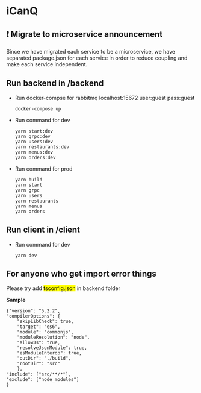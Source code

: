 ﻿# iCanQ

## :exclamation: **Migrate to microservice announcement**

Since we have migrated each service to be a microservice, we have separated package.json for each service in order to reduce coupling and make each service independent.

## Run backend in /backend

- Run docker-compse for rabbitmq
  localhost:15672 user:guest pass:guest
  ```
  docker-compose up
  ```
- Run command for dev
  ```
  yarn start:dev
  yarn grpc:dev
  yarn users:dev
  yarn restaurants:dev
  yarn menus:dev
  yarn orders:dev
  ```
- Run command for prod
  ```
  yarn build
  yarn start
  yarn grpc
  yarn users
  yarn restaurants
  yarn menus
  yarn orders
  ```

## Run client in /client

- Run command for dev
  ```
  yarn dev
  ```

## **For anyone who get import error things**

Please try add <mark>tsconfig.json</mark> in backend folder

**Sample**

    {"version": "5.2.2",
    "compilerOptions": {
        "skipLibCheck": true,
        "target": "es6",
        "module": "commonjs",
        "moduleResolution": "node",
        "allowJs": true,
        "resolveJsonModule": true,
        "esModuleInterop": true,
        "outDir": "./build",
        "rootDir": "src"
        },
    "include": ["src/**/*"],
    "exclude": ["node_modules"]
    }
